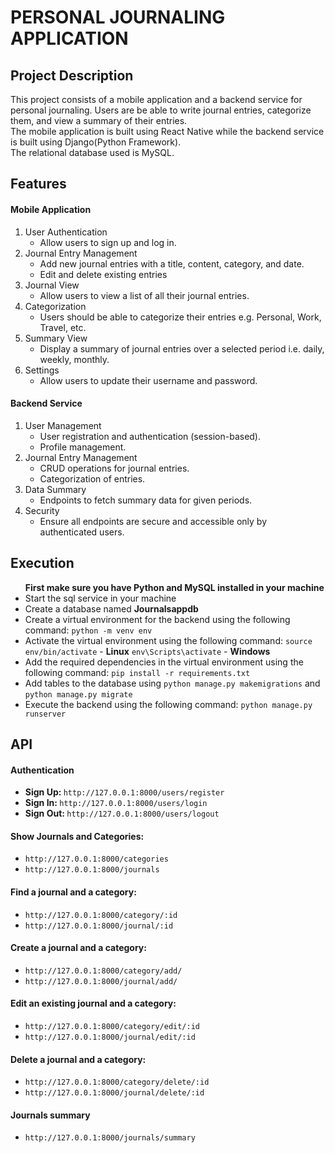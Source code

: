# PERSONAL JOURNALING APPLICATION

## Project Description
<p>This project consists of a mobile application and a backend service for personal journaling. Users are be able to write journal entries, categorize them, and view a summary of their entries.<br>
The mobile application is built using React Native while the backend service is built using Django(Python Framework).<br>
The relational database used is MySQL.</p>

## Features
#### Mobile Application
<ol>
<li>User Authentication
<ul><li>Allow users to sign up and log in.</li></ul>
</li>
<li>Journal Entry Management
<ul>
<li>Add new journal entries with a title, content, category, and date.</li>
<li>Edit and delete existing entries</li>
</ul>
</li>
<li>Journal View
<ul><li>Allow users to view a list of all their journal entries.</li></ul>
</li>
<li>Categorization
<ul><li>Users should be able to categorize their entries e.g. Personal, Work, Travel, etc.</li></ul>
</li>
<li>Summary View
<ul><li>Display a summary of journal entries over a selected period i.e. daily, weekly, monthly.</li></ul>
</li>
<li>Settings
<ul><li>Allow users to update their username and password.</li></ul>
</li>
</ol>

#### Backend Service
<ol>
<li>User Management
<ul>
<li>User registration and authentication (session-based).</li>
<li>Profile management.</li></ul>
</li>
<li>Journal Entry Management
<ul><li>CRUD operations for journal entries.</li>
<li>Categorization of entries.</li></ul>
</li>
<li>Data Summary
<ul><li>Endpoints to fetch summary data for given periods.</li></ul>
</li>
<li>Security
<ul><li>Ensure all endpoints are secure and accessible only by authenticated users.</li></ul>
</li>
</ol>

## Execution
<ul>
<b>First make sure you have Python and MySQL installed in your machine</b>
<li>Start the sql service in your machine</li>
<li>Create a database named <b>Journalsappdb</b></li>
<li>Create a virtual environment for the backend using the following command:
<code>python -m venv env</code></li>
<li>Activate the virtual environment using the following command:
<code>source env/bin/activate</code> - <b>Linux</b>
<code>env\Scripts\activate</code> - <b>Windows</b></li>
<li>Add the required dependencies in the virtual environment using the following command:
<code>pip install -r requirements.txt</code>
<li>Add tables to the database using <code>python manage.py makemigrations</code> and <code>python manage.py migrate</code></li>
<li>Execute the backend using the following command:
<code>python manage.py runserver</code></li>
</ul>

## API

#### Authentication
<ul>
<li><b>Sign Up: </b><code>http://127.0.0.1:8000/users/register</code></li>
<li><b>Sign In: </b><code>http://127.0.0.1:8000/users/login</code></li>
<li><b>Sign Out: </b><code>http://127.0.0.1:8000/users/logout</code></li>
</ul>

#### Show Journals and Categories:
<ul>
<li><code>http://127.0.0.1:8000/categories</code></li>
<li><code>http://127.0.0.1:8000/journals</code></li>
</ul>

#### Find a journal and a category:
<ul>
<li><code>http://127.0.0.1:8000/category/:id</code>
</li>
<li><code>http://127.0.0.1:8000/journal/:id</code></li>
</ul>

#### Create a journal and a category:
<ul>
<li><code>http://127.0.0.1:8000/category/add/</code></li>
<li><code>http://127.0.0.1:8000/journal/add/</code></li>
</ul>

#### Edit an existing journal and a category:
<ul>
<li><code>http://127.0.0.1:8000/category/edit/:id</code>
</li>
<li><code>http://127.0.0.1:8000/journal/edit/:id</code></li></ul>

#### Delete a journal and a category:
<ul><li><code>http://127.0.0.1:8000/category/delete/:id</code>
</li><li><code>http://127.0.0.1:8000/journal/delete/:id</code></li></ul>

#### Journals summary
<ul><li><code>http://127.0.0.1:8000/journals/summary</code>
</li></ul>